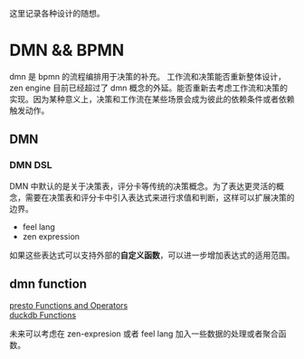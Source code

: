 
这里记录各种设计的随想。

# DMN  && BPMN

dmn 是 bpmn 的流程编排用于决策的补充。
工作流和决策能否重新整体设计，zen engine 目前已经超过了 dmn 概念的外延。能否重新去考虑工作流和决策的实现。因为某种意义上，决策和工作流在某些场景会成为彼此的依赖条件或者依赖触发动作。

## DMN

### DMN DSL

DMN 中默认的是关于决策表，评分卡等传统的决策概念。为了表达更灵活的概念，需要在决策表和评分卡中引入表达式来进行求值和判断，这样可以扩展决策的边界。

- feel lang
- zen expression

如果这些表达式可以支持外部的**自定义函数**，可以进一步增加表达式的适用范围。

## dmn function

[presto Functions and Operators ](https://prestodb.io/docs/current/functions.html)    
[duckdb Functions](https://duckdb.org/docs/sql/functions/overview.html)

未来可以考虑在 zen-expresion 或者 feel lang 加入一些数据的处理或者聚合函数。